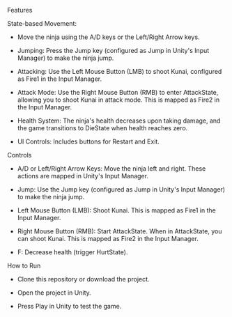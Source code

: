 Features

State-based Movement: 

- Move the ninja using the A/D keys or the Left/Right Arrow keys.

- Jumping: Press the Jump key (configured as Jump in Unity's Input Manager) to make the ninja jump.

- Attacking: Use the Left Mouse Button (LMB) to shoot Kunai, configured as Fire1 in the Input Manager.

- Attack Mode: Use the Right Mouse Button (RMB) to enter AttackState, allowing you to shoot Kunai in attack mode. This is mapped as Fire2 in the Input Manager.

- Health System: The ninja's health decreases upon taking damage, and the game transitions to DieState when health reaches zero.

- UI Controls: Includes buttons for Restart and Exit.

Controls

- A/D or Left/Right Arrow Keys: Move the ninja left and right. These actions are mapped in Unity's Input Manager.

- Jump: Use the Jump key (configured as Jump in Unity's Input Manager) to make the ninja jump.

- Left Mouse Button (LMB): Shoot Kunai. This is mapped as Fire1 in the Input Manager.

- Right Mouse Button (RMB): Start AttackState. When in AttackState, you can shoot Kunai. This is mapped as Fire2 in the Input Manager.

- F: Decrease health (trigger HurtState).

How to Run

- Clone this repository or download the project.

- Open the project in Unity.

- Press Play in Unity to test the game.
